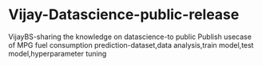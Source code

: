 # Vijay-Datascience-public-release
VijayBS-sharing the knowledge on datascience-to public
Publish usecase of MPG fuel consumption prediction-dataset,data analysis,train model,test model,hyperparameter tuning
